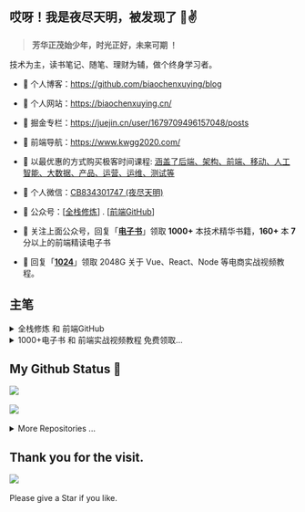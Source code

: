 
## 哎呀！我是夜尽天明，被发现了 👋✌️ 

<!-- ![夜尽天明](https://upload-images.jianshu.io/upload_images/12890819-6e2289f29c0d3b39.png?imageMogr2/auto-orient/strip%7CimageView2/2/w/1240)  -->

> **芳华正茂始少年，时光正好，未来可期 ！**

技术为主，读书笔记、随笔、理财为辅，做个终身学习者。


- 🍓 个人博客：https://github.com/biaochenxuying/blog

- 🍓 个人网站：https://biaochenxuying.cn/

- 🍓 掘金专栏：https://juejin.cn/user/1679709496157048/posts

- 🍓 前端导航：https://www.kwgg2020.com/

- 🍓 以最优惠的方式购买极客时间课程: [涵盖了后端、架构、前端、移动、人工智能、大数据、产品、运营、运维、测试等](https://github.com/biaochenxuying/preferential-courses)

- 🍉 个人微信：[CB834301747 (夜尽天明)](./images/CB834301747.jpeg)

- 🍉 公众号：[[全栈修炼](https://upload-images.jianshu.io/upload_images/12890819-50b85ba33dd7ba90.png?imageMogr2/auto-orient/strip%7CimageView2/2/w/1240)] . [[前端GitHub](https://github.com/FrontEndGitHub/FrontEndGitHub/blob/main/images/FrontEndGitHub.png)]

- 🍓 关注上面公众号，回复「[**电子书**]([/images/book.png](https://upload-images.jianshu.io/upload_images/12890819-860e00b3a4b6c418.png?imageMogr2/auto-orient/strip%7CimageView2/2/w/1240))」领取 **1000+** 本技术精华书籍，**160+** 本 **7** 分以上的前端精读电子书

- 🍓 回复「[**1024**](https://mp.weixin.qq.com/s/7f767Y5FHM9i2_GeUSz-Iw)」领取 2048G 关于 Vue、React、Node 等电商实战视频教程。


## 主笔

<details>
<summary>全栈修炼 和 前端GitHub</summary>

| 公众号: **全栈修炼** | 公众号: **前端GitHub**  |
| :------: |  :------: |
| <div align="center"> ![](https://upload-images.jianshu.io/upload_images/12890819-50b85ba33dd7ba90.png?imageMogr2/auto-orient/strip%7CimageView2/2/w/1240) </div> | <div align="center"> ![FrontEndGitHub](./images/FrontEndGitHub.png) </div> |

</details>


<details>
<summary>1000+电子书 和 前端实战视频教程 免费领取...</summary>

> 欢迎关注微信公众号 “**[前端GitHub](https://upload-images.jianshu.io/upload_images/12890819-9a13b43f4feb8f84.png?imageMogr2/auto-orient/strip%7CimageView2/2/w/1240)**”，回复 **电子书** 就送你 **1000+** 本精华编程电子书；回复 **1024** 送你一套完整的 **前端** 视频教程。


![](https://upload-images.jianshu.io/upload_images/12890819-860e00b3a4b6c418.png?imageMogr2/auto-orient/strip%7CimageView2/2/w/1240)

有需要的就来拿吧，**绝对免费，无套路获取**。

</details>

<!-- | 微信: **CB834301747** | 公众号: **前端GitHub**  | 公众号: **全栈修炼**  |
| :------: |  :------: | :------: |
| <div align="center" style="margin-top: 20px;"> ![CB834301747](./images/CB834301747.jpeg) </div> | <div align="center"> ![FrontEndGitHub](./images/FrontEndGitHub.png) </div> | <div align="center"> ![FrontEndGitHub](./images/QuanZhanXiuLian.png) </div> | -->

## My Github Status 🦸

![](https://github-readme-stats.vercel.app/api?username=biaochenxuying&show_icons=true&show_owner=true&count_private=true)

![](https://activity-graph.herokuapp.com/graph?username=biaochenxuying&theme=github)


<details>
<summary>More Repositories ...</summary>

<a href="https://github.com/biaochenxuying/preferential-courses">
  <img alt="biaochenxuying" src="https://github-readme-stats.vercel.app/api/pin/?username=biaochenxuying&repo=preferential-courses&show_owner=true" />
</a>
<a href="https://github.com/biaochenxuying/blog-react-admin">
  <img alt="biaochenxuying" src="https://github-readme-stats.vercel.app/api/pin/?username=biaochenxuying&repo=blog-react-admin&show_owner=true" />
</a>
<a href="https://github.com/biaochenxuying/blog-node">
  <img alt="biaochenxuying" src="https://github-readme-stats.vercel.app/api/pin/?username=biaochenxuying&repo=blog-node&show_owner=true" />
</a>
<a href="https://github.com/biaochenxuying/route">
  <img alt="biaochenxuying" src="https://github-readme-stats.vercel.app/api/pin/?username=biaochenxuying&repo=route&show_owner=true" />
</a>
<a href="https://github.com/biaochenxuying/progress">
  <img alt="biaochenxuying" src="https://github-readme-stats.vercel.app/api/pin/?username=biaochenxuying&repo=progress&show_owner=true" />
</a>
<a href="https://github.com/biaochenxuying/split">
  <img alt="biaochenxuying" src="https://github-readme-stats.vercel.app/api/pin/?username=biaochenxuying&repo=split&show_owner=true" />
</a>
</details>

## Thank you for the visit.

![](http://profile-counter.glitch.me/biaochenxuying/count.svg)

Please give a Star if you like.